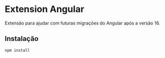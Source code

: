 # Extension Angular

Extensão para ajudar com futuras migrações do Angular após a versão 16.

## Instalação

```sh
npm install
